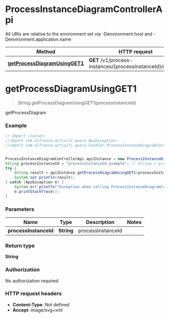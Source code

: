 # ProcessInstanceDiagramControllerApi

All URIs are relative to the environment set via -Denvironment.host and -Denvironment.application.name

Method | HTTP request | Description
------------- | ------------- | -------------
[**getProcessDiagramUsingGET1**](ProcessInstanceDiagramControllerApi.md#getProcessDiagramUsingGET1) | **GET** /v1/process-instances/{processInstanceId}/diagram | getProcessDiagram


<a name="getProcessDiagramUsingGET1"></a>
# **getProcessDiagramUsingGET1**
> String getProcessDiagramUsingGET1(processInstanceId)

getProcessDiagram

### Example
```java
// Import classes:
//import com.alfresco.activiti.query.ApiException;
//import com.alfresco.activiti.query.handler.ProcessInstanceDiagramControllerApi;


ProcessInstanceDiagramControllerApi apiInstance = new ProcessInstanceDiagramControllerApi();
String processInstanceId = "processInstanceId_example"; // String | processInstanceId
try {
    String result = apiInstance.getProcessDiagramUsingGET1(processInstanceId);
    System.out.println(result);
} catch (ApiException e) {
    System.err.println("Exception when calling ProcessInstanceDiagramControllerApi#getProcessDiagramUsingGET1");
    e.printStackTrace();
}
```

### Parameters

Name | Type | Description  | Notes
------------- | ------------- | ------------- | -------------
 **processInstanceId** | **String**| processInstanceId |

### Return type

**String**

### Authorization

No authorization required

### HTTP request headers

 - **Content-Type**: Not defined
 - **Accept**: image/svg+xml

